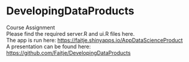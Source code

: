 # DevelopingDataProducts
Course Assignment  
Please find the required server.R and ui.R files here.   
The app is run here: https://faitje.shinyapps.io/AppDataScienceProduct  
A presentation can be found here: https://github.com/Faitje/DevelopingDataProducts
